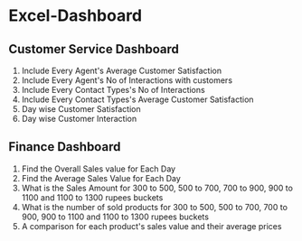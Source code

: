 # Excel-Dashboard

## Customer Service Dashboard
1. Include Every Agent's Average Customer Satisfaction
2. Include Every Agent's No of Interactions with customers
3. Include Every Contact Types's No of Interactions 
4. Include Every Contact Types's Average Customer Satisfaction
5. Day wise Customer Satisfaction
6. Day wise Customer Interaction



## Finance Dashboard
1. Find the Overall Sales value for Each Day
2. Find the Average Sales Value for Each Day
3. What is the Sales Amount for 300 to 500, 500 to 700, 700 to 900, 900 to 1100 and 1100 to 1300 rupees buckets
4. What is the number of sold products for 300 to 500, 500 to 700, 700 to 900, 900 to 1100 and 1100 to 1300 rupees buckets
5. A comparison for each product's sales value and their average prices

